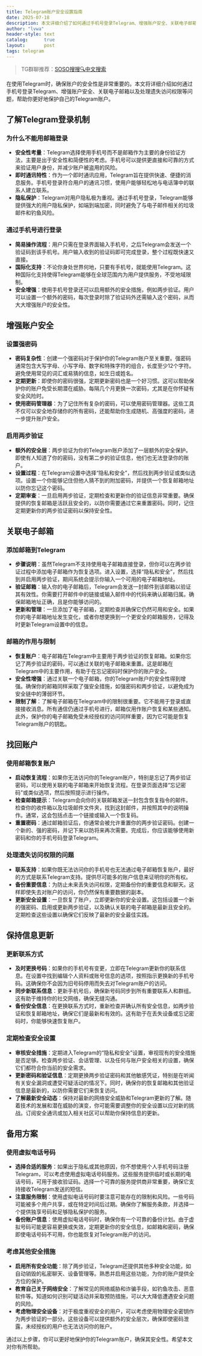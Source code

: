 ```yaml
---
title: Telegram账户安全设置指南
date: 2025-07-18
description: 本文详细介绍了如何通过手机号登录Telegram、增强账户安全、关联电子邮箱以及处理遗失访问权限等问题，帮助用户保护自己的Telegram账户。
author: "lvwa"
header-style: text
catalog:      true
layout:       post
tags: telegram
---
```


>TG群聊推荐：[SOSO搜搜🔍中文搜索](https://t.me/lvwapro)

在使用Telegram时，确保账户的安全性是非常重要的。本文将详细介绍如何通过手机号登录Telegram、增强账户安全、关联电子邮箱以及处理遗失访问权限等问题，帮助你更好地保护自己的Telegram账户。

## 了解Telegram登录机制

### 为什么不能用邮箱登录

- **安全性考量**：Telegram选择使用手机号而不是邮箱作为主要的身份验证方法，主要是出于安全性和简便性的考虑。手机号可以提供更直接和可靠的方式来验证用户身份，并减少账户被盗用的风险。
- **即时通讯特性**：作为一个即时通讯应用，Telegram旨在提供快速、便捷的消息服务。手机号登录符合用户的通讯习惯，使用户能够轻松地与电话簿中的联系人建立联系。
- **隐私保护**：Telegram对用户隐私极为重视。通过手机号登录，Telegram能够提供强大的用户隐私保护，如端到端加密，同时避免了与电子邮件相关的垃圾邮件和钓鱼风险。

### 通过手机号进行登录

- **简易操作流程**：用户只需在登录界面输入手机号，之后Telegram会发送一个验证码到该手机号。用户输入收到的验证码即可完成登录，整个过程既快速又直接。
- **国际化支持**：不论你身处世界何地，只要有手机号，就能使用Telegram。这种国际化支持使得Telegram能够在全球范围内为用户提供服务，不受地域限制。
- **安全增强**：使用手机号登录还可以启用额外的安全措施，例如两步验证。用户可以设置一个额外的密码，每次登录时除了验证码外还需输入这个密码，从而大大增强账户的安全性。

## 增强账户安全

### 设置强密码

- **密码复杂性**：创建一个强密码对于保护你的Telegram账户至关重要。强密码通常包含大写字母、小写字母、数字和特殊字符的组合，长度至少12个字符。避免使用常见的词汇或易猜的信息，如生日或姓名。
- **定期更新**：即使你的密码很强，定期更新密码也是一个好习惯。这可以帮助保护你的账户免受长期潜在威胁。每隔几个月更换一次密码，尤其是在你怀疑有安全风险时。
- **使用密码管理器**：为了记住所有复杂的密码，可以使用密码管理器。这些工具不仅可以安全地存储你的所有密码，还能帮助你生成随机、高强度的密码，进一步提升账户安全。

### 启用两步验证

- **额外的安全层**：两步验证为你的Telegram账户添加了一层额外的安全保护。即使有人知道了你的密码，没有第二步的验证信息，他们也无法登录你的账户。
- **设置过程**：在Telegram设置中选择“隐私和安全”，然后找到两步验证或类似选项。设置一个你能够记住但他人猜不到的附加密码，并提供一个恢复邮箱地址以防你忘记这个密码。
- **定期审查**：一旦启用两步验证，定期检查和更新你的验证信息非常重要。确保提供的恢复邮箱是活跃且安全的，以防你需要通过它来重置密码。同时，记住定期更新你的两步验证密码以保持安全性。

## 关联电子邮箱

### 添加邮箱到Telegram

- **步骤说明**：虽然Telegram不支持使用电子邮箱直接登录，但你可以在两步验证过程中添加电子邮箱作为恢复选项。进入设置，选择“隐私和安全”，然后找到并启用两步验证，期间系统会提示你输入一个可用的电子邮箱地址。
- **验证邮箱**：输入你的电子邮箱后，Telegram会发送一封邮件到该邮箱以验证其有效性。你需要打开邮件中的链接或输入邮件中的代码来确认邮箱归属。确保邮箱地址正确，且是你能够访问的。
- **更新和管理**：一旦添加了电子邮箱，定期检查并确保它仍然可用和安全。如果你的电子邮箱地址发生变化，或者你想更换到一个更安全的邮箱服务，记得及时更新Telegram设置中的信息。

### 邮箱的作用与限制

- **恢复账户**：电子邮箱在Telegram中主要用于两步验证的恢复邮箱。如果你忘记了两步验证的密码，可以通过关联的电子邮箱来重置。这是邮箱在Telegram中的主要作用，有助于在忘记密码时保护你的账户安全。
- **安全性增强**：通过关联一个电子邮箱，你的Telegram账户的安全性得到增强。确保你的邮箱同样采取了强安全措施，如强密码和两步验证，以避免成为安全链中的薄弱环节。
- **限制了解**：了解电子邮箱在Telegram中的限制很重要。它不能用于登录或直接接收消息。所有通信仍通过手机号进行，邮箱仅用作账户恢复和某些通知。此外，保护你的电子邮箱免受未经授权的访问同样重要，因为它可能是恢复Telegram账户的钥匙。

## 找回账户

### 使用邮箱恢复账户

- **启动恢复流程**：如果你无法访问你的Telegram账户，特别是忘记了两步验证密码，可以使用关联的电子邮箱来开始恢复流程。在登录页面选择“忘记密码”或类似选项，然后按照提示进行操作。
- **检查邮箱提示**：Telegram会向你的关联邮箱发送一封包含恢复指令的邮件。检查你的收件箱以及垃圾邮件文件夹，找到这封邮件，并按照其中的说明操作。通常，这会包括点击一个链接或输入一个恢复码。
- **重置密码**：通过邮箱验证后，你通常会被允许重置你的两步验证密码。创建一个新的、强的密码，并记下来以防将来再次需要。完成后，你应该能够使用新密码和你的手机号码登录Telegram。

### 处理遗失访问权限的问题

- **联系支持**：如果你既无法访问你的手机号也无法通过电子邮箱恢复账户，最好的方式是联系Telegram支持。提供尽可能多的账户信息来证明你的所有权。
- **备份重要信息**：为防止未来丢失访问权限，定期备份你的重要信息和聊天。这样即使失去对账户的访问，你仍然保有重要数据的副本。
- **更新安全设置**：一旦恢复了账户，立即更新你的安全设置。这包括设置一个新的强密码、启用或更新两步验证，以及确认关联的电子邮箱是最新且安全的。定期检查这些设置以确保它们反映了最新的安全最佳实践。

## 保持信息更新

### 更新联系方式

- **及时更换号码**：如果你的手机号有变更，立即在Telegram更新你的联系信息。在设置中找到编辑个人资料或账号信息的选项，按照指示更换新的手机号码。这确保你不会因为旧号码停用而失去对Telegram账户的访问。
- **同步新联系信息**：更新手机号后，确保新号码同步到所有重要联系人和群组。这有助于维持你的社交网络，确保无缝沟通。
- **备份安全信息**：在更换联系方式时，重新检查并确认所有安全信息，如两步验证和恢复邮箱地址，确保它们是最新和有效的。这有助于在丢失设备或忘记密码时，你能够快速恢复账户。

### 定期检查安全设置

- **审核安全措施**：定期进入Telegram的“隐私和安全”设置，审视现有的安全措施是否足够。检查两步验证、会话管理、以及任何与账户安全相关的设置，确保它们都符合你当前的安全需求。
- **更新密码和验证信息**：定期更换两步验证密码和其他敏感凭证，特别是在听闻有关安全漏洞或遭受可疑活动的情况下。同时，确保你的恢复邮箱和其他验证信息是最新的，以防你需要它们来恢复访问。
- **了解最新安全动态**：保持对最新的网络安全威胁和Telegram更新的了解。随着技术的发展和潜在威胁的演变，你可能需要调整你的安全设置以应对新的挑战。订阅安全通讯或加入相关社区可以帮助你保持信息的更新。

## 备用方案

### 使用虚拟电话号码

- **选择合适的服务**：如果出于隐私或其他原因，你不想使用个人手机号码注册Telegram，可以考虑使用虚拟电话号码服务。这些服务提供临时或长期的电话号码，可用于接收验证码。选择一个可靠的服务提供商非常重要，确保它支持接收Telegram发送的短信。
- **注意服务限制**：使用虚拟电话号码时要注意可能存在的限制和风险。一些号码可能被多个用户共享，或在特定时间后过期。确保你了解服务条款，并选择一个提供独享号码和足够隐私保护的服务。
- **备份账户信息**：使用虚拟电话号码时，确保你有一个可靠的备份计划。由于虚拟号码可能更容易更换或失效，定期更新你的安全信息，如邮箱和密码，确保即使电话号码不可用，你也能恢复对Telegram账户的访问。

### 考虑其他安全措施

- **启用所有安全功能**：除了两步验证，Telegram还提供其他多种安全功能，如自动销毁的私密聊天、设备管理等。熟悉并启用这些功能，为你的账户提供全方位的保护。
- **教育自己关于网络安全**：了解常见的网络威胁和诈骗手段，如钓鱼攻击、恶意软件等。知道如何识别可疑活动并采取预防措施，可以大大降低遭遇安全问题的风险。
- **考虑物理安全设备**：对于极度重视安全的用户，可以考虑使用物理安全密钥作为两步验证的一部分。这些设备可以提供额外的安全层次，确保即使密码泄露，未经授权的用户也无法访问你的账户。

通过以上步骤，你可以更好地保护你的Telegram账户，确保其安全性。希望本文对你有所帮助。